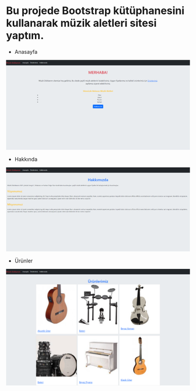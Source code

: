 # Bu projede Bootstrap kütüphanesini kullanarak müzik aletleri sitesi yaptım.

- Anasayfa

![Anasayfa](./pic/anasayfa.png)

- Hakkında

![](./pic/hakkımızda.png)

- Ürünler

![](./pic/ürünler.png)